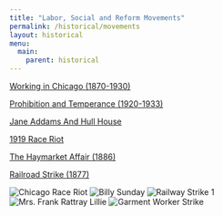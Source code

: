 ```yaml
---
title: "Labor, Social and Reform Movements"
permalink: /historical/movements
layout: historical
menu:
  main:
    parent: historical
---
```


   [Working in Chicago (1870-1930)](/historical/movements/working)

   [Prohibition and Temperance (1920-1933)](/historical/movements/prohibition)

   [Jane Addams And Hull House](/historical/movements/hullhouse)

   [1919 Race Riot](/historical/movements/raceriot)

   [The Haymarket Affair (1886)](/historical/movements/haymarket)

   [Railroad Strike (1877)](/historical/movements/railroadStrike)

![Chicago Race Riot]()
![Billy Sunday]()
![Railway Strike 1]()
![Mrs. Frank Rattray Lillie]()
![Garment Worker Strike]()
